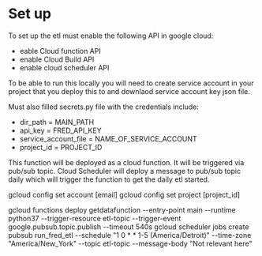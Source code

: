 # Set up

To set up the etl must enable the following API in google cloud:

* eable Cloud function API
* enable Cloud Build API
* enable cloud scheduler API

To be able to run this locally you will need to create service account in your project that you deploy this to and downlaod service account key json file. 

Must also filled secrets.py file with the credentials include:
* dir_path =  MAIN_PATH
* api_key = FRED_API_KEY
* service_account_file = NAME_OF_SERVICE_ACCOUNT
* project_id = PROJECT_ID 


This function will be deployed as a cloud function. It will be triggered via pub/sub topic. Cloud Scheduler will deploy a message to pub/sub topic daily which will trigger the function to get the daily etl started.

gcloud config set account [email]
gcloud config set project [project_id] 


gcloud functions deploy getdatafunction  --entry-point main --runtime python37 --trigger-resource etl-topic --trigger-event google.pubsub.topic.publish --timeout 540s 
gcloud scheduler jobs create pubsub run_fred_etl --schedule "1 0 * * 1-5 (America/Detroit)" --time-zone "America/New_York"   --topic etl-topic --message-body "Not relevant here"
 